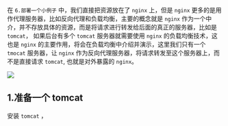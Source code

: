 在 `6.部署一个小例子` 中，我们直接把资源放在了 `nginx` 上，但是 `nginx` 更多的是用作代理服务器，比如反向代理和负载均衡，主要的概念就是 `nginx` 作为一个中介，并不存放具体的资源，而是将请求进行转发给后面的真正的服务器，比如是 `tomcat`， 如果后台有多个 `tomcat` 服务器就需要使用 `nginx` 的负载均衡技术，这也是 `nginx` 的主要作用，将会在负载均衡中介绍并演示，这里我们只有一个 `tmocat` 服务器，让 `nginx` 作为反向代理服务器，将请求转发至这个服务器上，而不是直接请求 `tomcat`, 也就是对外暴露的 `nginx`。

![](https://gitee.com/codercxf/Blog_image_hexo/raw/master/SoftWare/20201121163502.png)

## 1.准备一个 tomcat

安装 `tomcat` ，